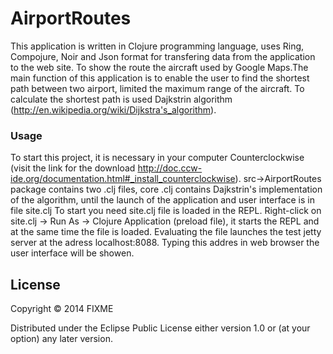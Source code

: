 # AirportRoutes

This application is written in Clojure programming language, uses Ring, Compojure, Noir and Json format for transfering data from the application to the web site. To show the route the aircraft used by Google Maps.The main function of this application is to enable the user to find the shortest path between two airport, limited the maximum range of the aircraft. To calculate the shortest path is used Dajkstrin algorithm (http://en.wikipedia.org/wiki/Dijkstra's_algorithm).

### Usage

To start this project, it is necessary in your computer Counterclockwise (visit the link for the download http://doc.ccw-ide.org/documentation.html#_install_counterclockwise). 
src->AirportRoutes package contains two .clj files, core .clj contains Dajkstrin's implementation of the algorithm, until the launch of the application and user interface is in file site.clj
To start you need site.clj file is loaded in the REPL. 
Right-click on site.clj -> Run As -> Clojure Application (preload file),
it starts the REPL and at the same time the file is loaded. Evaluating the file launches 
the test jetty server at the adress localhost:8088. Typing this addres in web browser the user interface 
will be showen.
## License

Copyright © 2014 FIXME

Distributed under the Eclipse Public License either version 1.0 or (at
your option) any later version.
